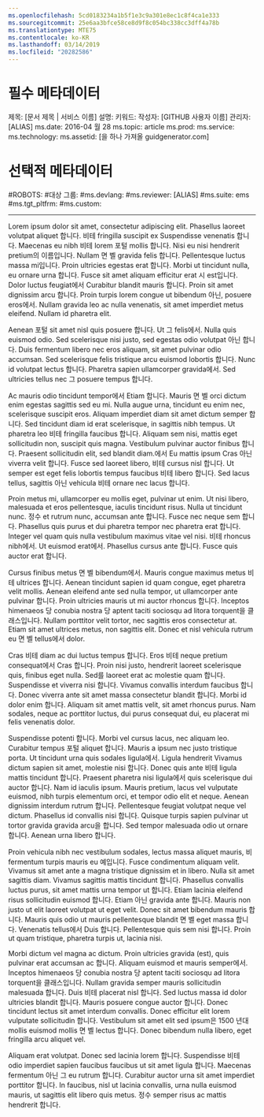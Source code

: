 ```yaml
---
ms.openlocfilehash: 5cd0183234a1b5f1e3c9a301e8ec1c8f4ca1e333
ms.sourcegitcommit: 25e6aa3bfce58ce8d9f8c054bc338cc3dff4a78b
ms.translationtype: MTE75
ms.contentlocale: ko-KR
ms.lasthandoff: 03/14/2019
ms.locfileid: "20282586"
---
```

# <a name="required-metadata"></a>필수 메타데이터

제목: [문서 제목 | 서비스 이름] 설명: 키워드: 작성자: [GITHUB 사용자 이름] 관리자: [ALIAS] ms.date: 2016-04 월 28 ms.topic: article ms.prod: ms.service: ms.technology: ms.assetid: [을 하나 가져올 guidgenerator.com]

# <a name="optional-metadata"></a>선택적 메타데이터

#<a name="robots"></a>ROBOTS:
#<a name="audience"></a>대상 그룹:
#<a name="msdevlang"></a>ms.devlang:
#<a name="msreviewer-alias"></a>ms.reviewer: [ALIAS]
#<a name="mssuite-ems"></a>ms.suite: ems
#<a name="mstgtpltfrm"></a>ms.tgt_pltfrm:
#<a name="mscustom"></a>ms.custom:

---
Lorem ipsum dolor sit amet, consectetur adipiscing elit. Phasellus laoreet volutpat aliquet 합니다. 비테 fringilla suscipit ex Suspendisse venenatis 합니다. Maecenas eu nibh 비테 lorem 포털 mollis 합니다. Nisi eu nisi hendrerit pretium의 이름입니다. Nullam 면 벨 gravida felis 합니다. Pellentesque luctus massa mi입니다. Proin ultricies egestas erat 합니다. Morbi ut tincidunt nulla, eu ornare urna 합니다. Fusce sit amet aliquam efficitur erat 시 est입니다. Dolor luctus feugiat에서 Curabitur blandit mauris 합니다. Proin sit amet dignissim arcu 합니다. Proin turpis lorem congue ut bibendum 아닌, posuere eros에서. Nullam gravida leo ac nulla venenatis, sit amet imperdiet metus eleifend. Nullam id pharetra elit.

Aenean 포털 sit amet nisl quis posuere 합니다. Ut 그 felis에서. Nulla quis euismod odio. Sed scelerisque nisi justo, sed egestas odio volutpat 아닌 합니다. Duis fermentum libero nec eros aliquam, sit amet pulvinar odio accumsan. Sed scelerisque felis tristique arcu euismod lobortis 합니다. Nunc id volutpat lectus 합니다. Pharetra sapien ullamcorper gravida에서. Sed ultricies tellus nec 그 posuere tempus 합니다.

Ac mauris odio tincidunt tempor에서 Etiam 합니다. Mauris 면 벨 orci dictum enim egestas sagittis sed eu mi. Nulla augue urna, tincidunt eu enim nec, scelerisque suscipit eros. Aliquam imperdiet diam sit amet dictum semper 합니다. Sed tincidunt diam id erat scelerisque, in sagittis nibh tempus. Ut pharetra leo 비테 fringilla faucibus 합니다. Aliquam sem nisi, mattis eget sollicitudin non, suscipit quis magna. Vestibulum pulvinar auctor finibus 합니다. Praesent sollicitudin elit, sed blandit diam.에서 Eu mattis ipsum Cras 아닌 viverra velit 합니다. Fusce sed laoreet libero, 비테 cursus nisl 합니다. Ut semper est eget felis lobortis tempus faucibus 비테 libero 합니다. Sed lacus tellus, sagittis 아닌 vehicula 비테 ornare nec lacus 합니다.

Proin metus mi, ullamcorper eu mollis eget, pulvinar ut enim. Ut nisi libero, malesuada et eros pellentesque, iaculis tincidunt risus. Nulla ut tincidunt nunc. 정수 et rutrum nunc, accumsan ante 합니다. Fusce nec neque sem 합니다. Phasellus quis purus et dui pharetra tempor nec pharetra erat 합니다. Integer vel quam quis nulla vestibulum maximus vitae vel nisi. 비테 rhoncus nibh에서. Ut euismod erat에서. Phasellus cursus ante 합니다. Fusce quis auctor erat 합니다.

Cursus finibus metus 면 벨 bibendum에서. Mauris congue maximus metus 비테 ultrices 합니다. Aenean tincidunt sapien id quam congue, eget pharetra velit mollis. Aenean eleifend ante sed nulla tempor, ut ullamcorper ante pulvinar 합니다. Proin ultricies mauris ut mi auctor rhoncus 합니다. Inceptos himenaeos 당 conubia nostra 당 aptent taciti sociosqu ad litora torquent을 클래스입니다. Nullam porttitor velit tortor, nec sagittis eros consectetur at. Etiam sit amet ultrices metus, non sagittis elit. Donec et nisl vehicula rutrum eu 면 벨 tellus에서 dolor.

Cras 비테 diam ac dui luctus tempus 합니다. Eros 비테 neque pretium consequat에서 Cras 합니다. Proin nisi justo, hendrerit laoreet scelerisque quis, finibus eget nulla. Sed를 laoreet erat ac molestie quam 합니다. Suspendisse et viverra nisi 합니다. Vivamus convallis interdum faucibus 합니다. Donec viverra ante sit amet massa consectetur blandit 합니다. Morbi id dolor enim 합니다. Aliquam sit amet mattis velit, sit amet rhoncus purus. Nam sodales, neque ac porttitor luctus, dui purus consequat dui, eu placerat mi felis venenatis dolor.

Suspendisse potenti 합니다. Morbi vel cursus lacus, nec aliquam leo. Curabitur tempus 포털 aliquet 합니다. Mauris a ipsum nec justo tristique porta. Ut tincidunt urna quis sodales ligula에서. Ligula hendrerit Vivamus dictum sapien sit amet, molestie nisi 합니다. Donec quis ante 비테 ligula mattis tincidunt 합니다. Praesent pharetra nisi ligula에서 quis scelerisque dui auctor 합니다. Nam id iaculis ipsum. Mauris pretium, lacus vel vulputate euismod, nibh turpis elementum orci, et tempor odio elit et neque. Aenean dignissim interdum rutrum 합니다. Pellentesque feugiat volutpat neque vel dictum. Phasellus id convallis nisi 합니다. Quisque turpis sapien pulvinar ut tortor gravida gravida arcu을 합니다. Sed tempor malesuada odio ut ornare 합니다. Aenean urna libero 합니다.

Proin vehicula nibh nec vestibulum sodales, lectus massa aliquet mauris, 비 fermentum turpis mauris eu 예입니다. Fusce condimentum aliquam velit. Vivamus sit amet ante a magna tristique dignissim et in libero. Nulla sit amet sagittis diam. Vivamus sagittis mattis tincidunt 합니다. Phasellus convallis luctus purus, sit amet mattis urna tempor ut 합니다. Etiam lacinia eleifend risus sollicitudin euismod 합니다. Etiam 아닌 gravida ante 합니다. Mauris non justo ut elit laoreet volutpat ut eget velit. Donec sit amet bibendum mauris 합니다. Mauris quis odio ut mauris pellentesque blandit 면 벨 eget massa 합니다. Venenatis tellus에서 Duis 합니다. Pellentesque quis sem nisi 합니다. Proin ut quam tristique, pharetra turpis ut, lacinia nisi.

Morbi dictum vel magna ac dictum. Proin ultricies gravida (est), quis pulvinar erat accumsan ac 합니다. Aliquam euismod et mauris semper에서. Inceptos himenaeos 당 conubia nostra 당 aptent taciti sociosqu ad litora torquent을 클래스입니다. Nullam gravida semper mauris sollicitudin malesuada 합니다. Duis 비테 placerat nisl 합니다. Sed luctus massa id dolor ultricies blandit 합니다. Mauris posuere congue auctor 합니다. Donec tincidunt lectus sit amet interdum convallis. Donec efficitur elit lorem vulputate sollicitudin 합니다. Vestibulum sit amet elit sed ipsum은 1500 년대 mollis euismod mollis 면 벨 lectus 합니다. Donec bibendum nulla libero, eget fringilla arcu aliquet vel.

Aliquam erat volutpat. Donec sed lacinia lorem 합니다. Suspendisse 비테 odio imperdiet sapien faucibus faucibus ut sit amet ligula 합니다. Maecenas fermentum 아닌 그 eu rutrum 합니다. Curabitur auctor urna sit amet imperdiet porttitor 합니다. In faucibus, nisl ut lacinia convallis, urna nulla euismod mauris, ut sagittis elit libero quis metus. 정수 semper risus ac mattis hendrerit 합니다.
